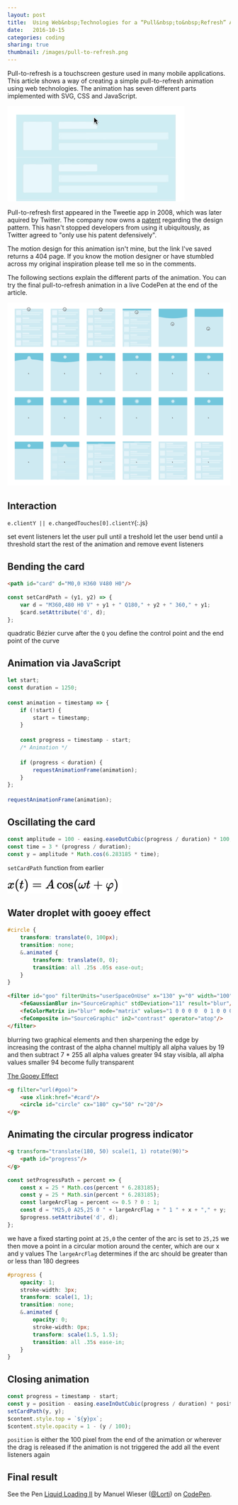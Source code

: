 ```yaml
---
layout: post
title:  Using Web&nbsp;Technologies for a “Pull&nbsp;to&nbsp;Refresh” Animation 
date:   2016-10-15
categories: coding
sharing: true
thumbnail: /images/pull-to-refresh.png
---
```


Pull-to-refresh is a touchscreen gesture used in many mobile applications. This article shows a way of creating a simple pull-to-refresh animation using web technologies. The animation has seven different parts implemented with SVG, CSS and JavaScript.

![](/images/pull-to-refresh.gif)

Pull-to-refresh first appeared in the Tweetie app in 2008, which was later aquired by Twitter. The company now owns a [patent](https://www.google.com/patents/US20100199180) regarding the design pattern. This hasn't stopped developers from using it ubiquitously, as Twitter agreed to "only use his patent defensively".

The motion design for this animation isn't mine, but the link I've saved returns a 404 page. If you know the motion designer or have stumbled across my original inspiration please tell me so in the comments.

The following sections explain the different parts of the animation. You can try the final pull-to-refresh animation in a live CodePen at the end of the article.

![](/images/pull-to-refresh.png)

## Interaction

`e.clientY || e.changedTouches[0].clientY`{:.js}

set event listeners
let the user pull until a treshold
let the user bend until a threshold
start the rest of the animation and remove event listeners

## Bending the card

``` html
<path id="card" d="M0,0 H360 V480 H0"/>
```

``` js
const setCardPath = (y1, y2) => {
    var d = "M360,480 H0 V" + y1 + " Q180," + y2 + " 360," + y1;
    $card.setAttribute('d', d);
};
```

quadratic Bézier curve
after the `Q` you define the control point and the end point of the curve

## Animation via JavaScript

``` js
let start;
const duration = 1250;

const animation = timestamp => {
    if (!start) {
        start = timestamp;
    }

    const progress = timestamp - start;
    /* Animation */

    if (progress < duration) {
        requestAnimationFrame(animation);
    }
};

requestAnimationFrame(animation);
```

## Oscillating the card

``` js
const amplitude = 100 - easing.easeOutCubic(progress / duration) * 100;
const time = 3 * (progress / duration);
const y = amplitude * Math.cos(6.283185 * time);
```

`setCardPath` function from earlier

![](/images/simple-harmonic-motion.svg)
 
## Water droplet with gooey effect

``` css
#circle {
    transform: translate(0, 100px);
    transition: none;
    &.animated {
        transform: translate(0, 0);
        transition: all .25s .05s ease-out;
    }
}
```

``` html
<filter id="goo" filterUnits="userSpaceOnUse" x="130" y="0" width="100" height="100">
    <feGaussianBlur in="SourceGraphic" stdDeviation="11" result="blur"/>
    <feColorMatrix in="blur" mode="matrix" values="1 0 0 0 0  0 1 0 0 0  0 0 1 0 0  0 0 0 19 -7" result="contrast"/>
    <feComposite in="SourceGraphic" in2="contrast" operator="atop"/>
</filter>
```

blurring two graphical elements and then sharpening the edge by increasing the contrast of the alpha channel
multiply all alpha values by 19 and then subtract 7 * 255
all alpha values greater 94 stay visibla, all alpha values smaller 94 become fully transparent

[The Gooey Effect](https://css-tricks.com/gooey-effect/)

``` html
<g filter="url(#goo)">
    <use xlink:href="#card"/>
    <circle id="circle" cx="180" cy="50" r="20"/>  
</g>
```

## Animating the circular progress indicator

``` html
<g transform="translate(180, 50) scale(1, 1) rotate(90)">
    <path id="progress"/>
</g>
```

``` js
const setProgressPath = percent => {
    const x = 25 * Math.cos(percent * 6.283185);
    const y = 25 * Math.sin(percent * 6.283185);
    const largeArcFlag = percent <= 0.5 ? 0 : 1;
    const d = "M25,0 A25,25 0 " + largeArcFlag + " 1 " + x + "," + y;
    $progress.setAttribute('d', d);
};
```

we have a fixed starting point at `25,0`
the center of the arc is set to `25,25`
we then move a point in a circular motion around the center, which are our x and y values
The `largeArcFlag` determines if the arc should be greater than or less than 180 degrees

``` css
#progress {
    opacity: 1;
    stroke-width: 3px;
    transform: scale(1, 1);
    transition: none;
    &.animated {
        opacity: 0;
        stroke-width: 0px;
        transform: scale(1.5, 1.5);
        transition: all .35s ease-in;
    }
}
```

## Closing animation

``` js
const progress = timestamp - start;
const y = position - easing.easeInOutCubic(progress / duration) * position;
setCardPath(y, y);
$content.style.top = `${y}px`;
$content.style.opacity = 1 - (y / 100);
```

`position` is either the 100 pixel from the end of the animation or wherever the drag is released if the animation is not triggered
the add all the event listeners again

## Final result

<p data-height="640" data-theme-id="light" data-slug-hash="ozExqp" data-default-tab="result" data-user="Lorti" data-embed-version="2" class="codepen">See the Pen <a href="https://codepen.io/Lorti/pen/ozExqp/">Liquid Loading II</a> by Manuel Wieser (<a href="http://codepen.io/Lorti">@Lorti</a>) on <a href="http://codepen.io">CodePen</a>.</p>
<script async src="//assets.codepen.io/assets/embed/ei.js"></script>
